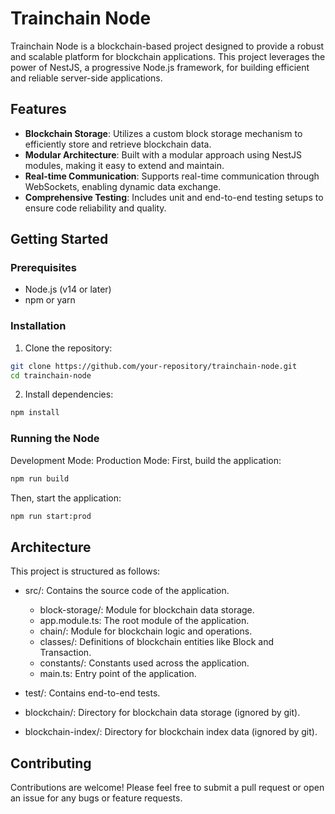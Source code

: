 # Trainchain Node

Trainchain Node is a blockchain-based project designed to provide a robust and scalable platform for blockchain applications. This project leverages the power of NestJS, a progressive Node.js framework, for building efficient and reliable server-side applications.

## Features

- **Blockchain Storage**: Utilizes a custom block storage mechanism to efficiently store and retrieve blockchain data.
- **Modular Architecture**: Built with a modular approach using NestJS modules, making it easy to extend and maintain.
- **Real-time Communication**: Supports real-time communication through WebSockets, enabling dynamic data exchange.
- **Comprehensive Testing**: Includes unit and end-to-end testing setups to ensure code reliability and quality.

## Getting Started

### Prerequisites

- Node.js (v14 or later)
- npm or yarn

### Installation

1. Clone the repository:

```sh
git clone https://github.com/your-repository/trainchain-node.git
cd trainchain-node
```

2. Install dependencies:

```sh
npm install
```

### Running the Node

Development Mode:
Production Mode:
First, build the application:

```sh
npm run build
```

Then, start the application:

```sh
npm run start:prod
```

## Architecture

This project is structured as follows:

- src/: Contains the source code of the application.

  - block-storage/: Module for blockchain data storage.
  - app.module.ts: The root module of the application.
  - chain/: Module for blockchain logic and operations.
  - classes/: Definitions of blockchain entities like Block and Transaction.
  - constants/: Constants used across the application.
  - main.ts: Entry point of the application.

- test/: Contains end-to-end tests.
- blockchain/: Directory for blockchain data storage (ignored by git).
- blockchain-index/: Directory for blockchain index data (ignored by git).

## Contributing

Contributions are welcome! Please feel free to submit a pull request or open an issue for any bugs or feature requests.
